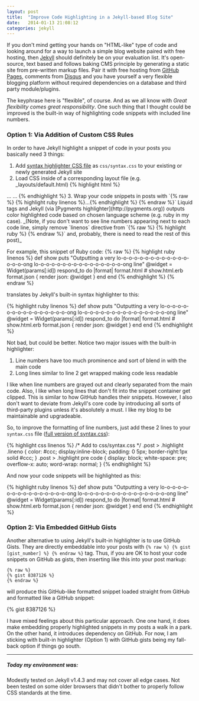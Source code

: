 ```yaml
---
layout: post
title:  "Improve Code Highlighting in a Jekyll-based Blog Site"
date:   2014-01-13 21:08:12
categories: jekyll
---
```


If you don't mind getting your hands on "HTML-like" type of code and looking around for a way to launch a 
simple blog website paired with free hosting, then [Jekyll](http://jekyllrb.com)</a> 
should definitely be on your evaluation list. It's open-source, text based and follows baking 
CMS principle by generating a static site from pre-written markup files. Pair it with free hosting 
from [GitHub Pages](http://pages.github.com), comments from [Disqus](http://disqus.com) and you have 
yourself a very flexible blogging platform without required dependencies on a database and third party 
module/plugins.

The keyphrase here is "flexible", of course. And as we all know with 
*Great flexibility comes great responsibility*. One such thing that I thought could be improved is 
the built-in way of highlighting code snippets with included line numbers. 

### Option 1: Via Addition of Custom CSS Rules

In order to have Jekyll highlight a 
snippet of code in your posts you basically need 3 things:

1. Add [syntax highlighter CSS file](https://gist.github.com/demisx/025698a7b5e314a7a4b5) as 
`css/syntax.css` to your existing or newly generated Jekyll site
2. Load CSS inside of a corresponding layout file (e.g. _layouts/default.html) {% highlight html %}
<head>
  ...
  <link href="/css/syntax.css" rel="stylesheet">
  ...
</head>{% endhighlight %} 
3. Wrap your code snippets in posts with 
`{% raw %} {% highlight ruby linenos %}...{% endhighlight %} {% endraw %}` Liquid tags and Jekyll
(via [Pygments highlighter](http://pygments.org)) outputs color highlighted code based on chosen 
language scheme (e.g. ruby in my case). <span class="text-muted">_(Note, if you don't want to see 
line numbers appearing next to each code line, simply remove `linenos` 
directive from `{% raw %} {% highlight ruby %} {% endraw %}` and, probably, there is need to read the 
rest of this post)_</span>

For example, this snippet of Ruby code:
{% raw %} 
    {% highlight ruby linenos %}
    def show
      puts "Outputting a very lo-o-o-o-o-o-o-o-o-o-o-o-o-o-o-o-ong lo-o-o-o-o-o-o-o-o-o-o-o-o-o-o-o-ong line"
      @widget = Widget(params[:id])
      respond_to do |format|
        format.html # show.html.erb
        format.json { render json: @widget }
      end
    end
    {% endhighlight %}
{% endraw %} 

translates by Jekyll's built-in syntax highlighter to this:

<div class="preserve-original-format">
{% highlight ruby linenos %}
def show
  puts "Outputting a very lo-o-o-o-o-o-o-o-o-o-o-o-o-o-o-o-ong lo-o-o-o-o-o-o-o-o-o-o-o-o-o-o-o-ong line"
  @widget = Widget(params[:id])
  respond_to do |format|
    format.html # show.html.erb
    format.json { render json: @widget }
  end
end
{% endhighlight %}
</div>

Not bad, but could be better. Notice two major issues with the built-in highlighter:

1. Line numbers have too much prominence and sort of blend in with the main code
2. Long lines similar to line 2 get wrapped making code less readable

I like when line numbers are grayed out and clearly separated from the main code. Also, I like when
long lines that don't fit into the snippet container get clipped. This is similar to how GitHub handles their
snippets. However, I also don't want to deviate from Jekyll's core code by introducing all sorts of
third-party plugins unless it's absolutely a must. I like my blog to be maintainable and upgradeable.

So, to improve the formatting of line numbers, just add these 2 lines to your `syntax.css` file
([full version of syntax.css](https://gist.github.com/demisx/8408522)):

{% highlight css linenos %}
/* Add to css/syntax.css */
.post > .highlight .lineno { color: #ccc; display:inline-block; padding: 0 5px; border-right:1px solid #ccc; }
.post > .highlight pre code { display: block; white-space: pre; overflow-x: auto; word-wrap: normal; }
{% endhighlight %}

And now your code snippets will be highlighted as this:

{% highlight ruby linenos %}
def show
  puts "Outputting a very lo-o-o-o-o-o-o-o-o-o-o-o-o-o-o-o-ong lo-o-o-o-o-o-o-o-o-o-o-o-o-o-o-o-ong line"
  @widget = Widget(params[:id])
  respond_to do |format|
    format.html # show.html.erb
    format.json { render json: @widget }
  end
end
{% endhighlight %}

### Option 2: Via Embedded GitHub Gists

Another alternative to using Jekyll's built-in highlighter is to use GitHub Gists. They are directly
embeddable into your posts with `{% raw %} {% gist [gist_number] %} {% endraw %}` tag.
Thus, if you are OK to host your code snippets on GitHub as gists, then inserting like this into your
post markup:

```
{% raw %} 
{% gist 8387126 %} 
{% endraw %}
```

will produce this GitHub-like formatted snippet loaded straight from GitHub and formatted like a GitHub
snippet:

{% gist 8387126  %}

I have mixed feelings about this particular approach. One one hand, it does make embedding properly 
highlighted snippets in my posts a walk in a park. On the other hand, it introduces dependency on GitHub. 
For now, I am sticking with built-in highlighter (Option 1) with GitHub gists being my fall-back option if 
things go south.

___
##### Today my environment was:

Modestly tested on Jekyll v1.4.3 and may not cover all edge cases. Not been tested on some older 
browsers that didn't bother to properly follow CSS standards at the time.